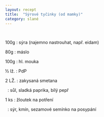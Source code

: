 ```yaml
---
layout: recept
title:  "Sýrové tyčinky (od mamky)"
category: slané
---
```


<br>

<div class="ingredience" markdown="1">

100g
: sýra (najemno nastrouhat, např. eidam)

80g
: máslo

100g
: hl. mouka

½ lž.
: PdP

2 LŽ.
: zakysaná smetana

&nbsp;
: sůl, sladká paprika, bílý pepř

1 ks
: žloutek na potření

&nbsp;
: sýr, kmín, sezamové semínko na posypání

</div>
